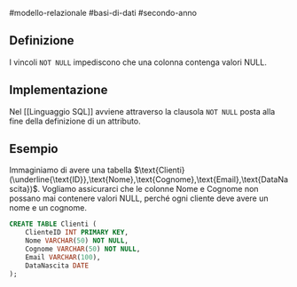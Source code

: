 #modello-relazionale #basi-di-dati #secondo-anno 

## Definizione

I vincoli `NOT NULL` impediscono che una colonna contenga valori NULL. 

## Implementazione

Nel [[Linguaggio SQL]] avviene attraverso la clausola `NOT NULL` posta alla fine della definizione di un attributo.

## Esempio

Immaginiamo di avere una tabella $\text{Clienti}(\underline{\text{ID}},\text{Nome},\text{Cognome},\text{Email},\text{DataNascita})$. Vogliamo assicurarci che le colonne $\text{Nome}$ e $\text{Cognome}$ non possano mai contenere valori NULL, perché ogni cliente deve avere un nome e un cognome.

```sql
CREATE TABLE Clienti (
	ClienteID INT PRIMARY KEY,
	Nome VARCHAR(50) NOT NULL,
	Cognome VARCHAR(50) NOT NULL,
	Email VARCHAR(100),
	DataNascita DATE 
);
```
